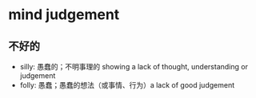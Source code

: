 # mind judgement

## 不好的

- silly: 愚蠢的；不明事理的 showing a lack of thought, understanding or judgement
- folly: 愚蠢；愚蠢的想法（或事情、行为）a lack of good judgement
